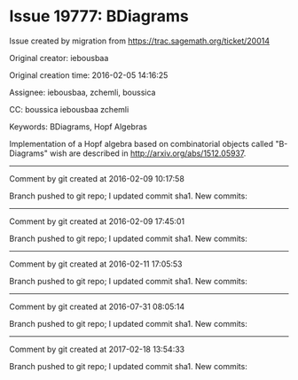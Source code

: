 # Issue 19777: BDiagrams

Issue created by migration from https://trac.sagemath.org/ticket/20014

Original creator: iebousbaa

Original creation time: 2016-02-05 14:16:25

Assignee: iebousbaa, zchemli, boussica

CC:  boussica iebousbaa zchemli

Keywords: BDiagrams, Hopf Algebras

Implementation of a Hopf algebra based on combinatorial objects called "B-Diagrams" wish are described in http://arxiv.org/abs/1512.05937. 


---

Comment by git created at 2016-02-09 10:17:58

Branch pushed to git repo; I updated commit sha1. New commits:


---

Comment by git created at 2016-02-09 17:45:01

Branch pushed to git repo; I updated commit sha1. New commits:


---

Comment by git created at 2016-02-11 17:05:53

Branch pushed to git repo; I updated commit sha1. New commits:


---

Comment by git created at 2016-07-31 08:05:14

Branch pushed to git repo; I updated commit sha1. New commits:


---

Comment by git created at 2017-02-18 13:54:33

Branch pushed to git repo; I updated commit sha1. New commits:
